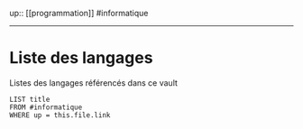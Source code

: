 up:: [[programmation]]
#informatique

----

# Liste des langages
Listes des langages référencés dans ce vault
```dataview
LIST title
FROM #informatique
WHERE up = this.file.link
```

